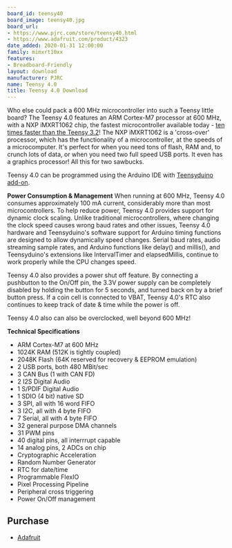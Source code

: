 ```yaml
---
board_id: teensy40
board_image: teensy40.jpg
board_url:
- https://www.pjrc.com/store/teensy40.html
- https://www.adafruit.com/product/4323
date_added: 2020-01-31 12:00:00
family: mimxrt10xx
features:
- Breadboard-Friendly
layout: download
manufacturer: PJRC
name: Teensy 4.0
title: Teensy 4.0 Download
---
```


Who else could pack a 600 MHz microcontroller into such a Teensy little board? The Teensy 4.0 features an ARM Cortex-M7 processor at 600 MHz, with a NXP iMXRT1062 chip, the fastest microcontroller available today - [ten times faster than the Teensy 3.2](https://github.com/PaulStoffregen/CoreMark)! The NXP iMXRT1062 is a 'cross-over' processor, which has the functionality of a microcontroller, at the speeds of a microcomputer. It's perfect for when you need tons of flash, RAM and, to crunch lots of data, or when you need two full speed USB ports. It even has a graphics processor! All this for two sawbucks.

Teensy 4.0 can be programmed using the Arduino IDE with [Teensyduino add-on](https://www.pjrc.com/teensy/td_download.html).

**Power Consumption & Management**
When running at 600 MHz, Teensy 4.0 consumes approximately 100 mA current, considerably more than most microcontrollers. To help reduce power, Teensy 4.0 provides support for dynamic clock scaling. Unlike traditional microcontrollers, where changing the clock speed causes wrong baud rates and other issues, Teensy 4.0 hardware and Teensyduino's software support for Arduino timing functions are designed to allow dynamically speed changes. Serial baud rates, audio streaming sample rates, and Arduino functions like delay() and millis(), and Teensyduino's extensions like IntervalTimer and elapsedMillis, continue to work properly while the CPU changes speed.

Teensy 4.0 also provides a power shut off feature. By connecting a pushbutton to the On/Off pin, the 3.3V power supply can be completely disabled by holding the button for 5 seconds, and turned back on by a brief button press. If a coin cell is connected to VBAT, Teensy 4.0's RTC also continues to keep track of date & time while the power is off.

Teensy 4.0 also can also be overclocked, well beyond 600 MHz!

**Technical Specifications**
 - ARM Cortex-M7 at 600 MHz
 - 1024K RAM (512K is tightly coupled)
 - 2048K Flash (64K reserved for recovery & EEPROM emulation)
 - 2 USB ports, both 480 MBit/sec
 - 3 CAN Bus (1 with CAN FD)
 - 2 I2S Digital Audio
 - 1 S/PDIF Digital Audio
 - 1 SDIO (4 bit) native SD
 - 3 SPI, all with 16 word FIFO
 - 3 I2C, all with 4 byte FIFO
 - 7 Serial, all with 4 byte FIFO
 - 32 general purpose DMA channels
 - 31 PWM pins
 - 40 digital pins, all interrrupt capable
 - 14 analog pins, 2 ADCs on chip
 - Cryptographic Acceleration
 - Random Number Generator
 - RTC for date/time
 - Programmable FlexIO
 - Pixel Processing Pipeline
 - Peripheral cross triggering
 - Power On/Off management

## Purchase
* [Adafruit](https://www.adafruit.com/product/4323)
